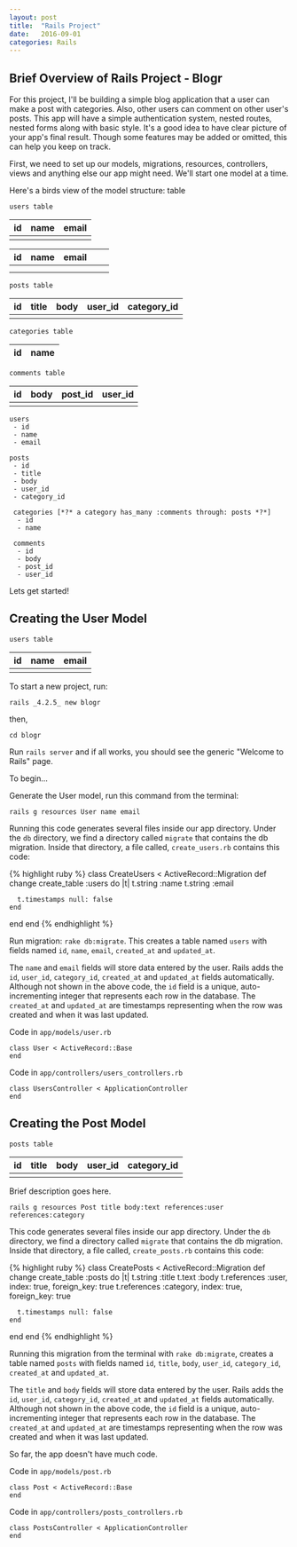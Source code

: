 ```yaml
---
layout: post
title:  "Rails Project"
date:   2016-09-01
categories: Rails
---
```


## Brief Overview of Rails Project - Blogr

For this project, I'll be building a simple blog application that a user can make a post with categories. Also, other users can comment on other user's posts. This app will have a simple authentication system, nested routes, nested forms along with basic style. It's a good idea to have clear picture of your app's final result. Though some features may be added or omitted, this can help you keep on track.

First, we need to set up our models, migrations, resources, controllers, views and anything else our app might need. We'll start one model at a time.

Here's a birds view of the model structure:
table

`users table`

| id  | name | email |
| :-- | :--- | :-----|
|     |      |       |


|  id | name  |  email |   |   |
|-----|-------|--------|---|---|
|     |       |        |   |   |
|     |       |        |   |   |

`posts table`

| id  | title | body | user_id | category_id |
| :-- | :---- | :--- | :------ | :-----------|
|     |       |      |         |             |

`categories table`

| id  | name |
| :-- | :----|

`comments table`

| id  | body  | post_id  | user_id |
| :-- | :-----| :------- | :-------|
|     |       |          |         |

```
users
 - id
 - name
 - email

posts
 - id
 - title
 - body
 - user_id
 - category_id

 categories [*?* a category has_many :comments through: posts *?*]
  - id
  - name

 comments
  - id
  - body
  - post_id
  - user_id
```

Lets get started!

## Creating the User Model

`users table`

| id  | name | email |
| :-- | :--- | :-----|
|     |      |       |

 To start a new project, run:

 `rails _4.2.5_ new blogr`

 then,

 `cd blogr`

 Run `rails server` and if all works, you should see the generic "Welcome to Rails" page.

 To begin...

 Generate the User model, run this command from the terminal:

`rails g resources User name email`

Running this code generates several files inside our app directory. Under the `db` directory, we find a directory called `migrate` that contains the db migration. Inside that directory, a file called, `create_users.rb` contains this code:

{% highlight ruby %}
class CreateUsers < ActiveRecord::Migration
  def change
    create_table :users do |t|
      t.string :name
      t.string :email

      t.timestamps null: false
    end
  end
end
{% endhighlight %}

Run migration: `rake db:migrate`. This creates a table named `users` with fields named `id`, `name`, `email`, `created_at` and `updated_at`.

The `name` and `email` fields will store data entered by the user. Rails adds the `id`, `user_id`, `category_id`, `created_at` and `updated_at` fields automatically. Although not shown in the above code, the `id` field is a unique, auto-incrementing integer that represents each row in the database. The `created_at` and `updated_at` are timestamps representing when the row was created and when it was last updated.

Code in `app/models/user.rb`

```
class User < ActiveRecord::Base
end
  ```
Code in `app/controllers/users_controllers.rb`

```
class UsersController < ApplicationController
end
```

## Creating the Post Model

`posts table`

| id  | title | body | user_id | category_id |
| :-- | :---- | :--- | :------ | :-----------|
|     |       |      |         |             |

Brief description goes here.

`rails g resources Post title body:text references:user references:category`

This code generates several files inside our app directory. Under the `db` directory, we find a directory called `migrate` that contains the db migration. Inside that directory, a file called, `create_posts.rb` contains this code:

{% highlight ruby %}
class CreatePosts < ActiveRecord::Migration
  def change
    create_table :posts do |t|
      t.string :title
      t.text :body
      t.references :user, index: true, foreign_key: true
      t.references :category, index: true,
      foreign_key: true

      t.timestamps null: false
    end
  end
end
{% endhighlight %}

Running this migration from the terminal with `rake db:migrate`, creates a table named `posts` with fields named `id`, `title`, `body`, `user_id`, `category_id`, `created_at` and `updated_at`.

The `title` and `body` fields will store data entered by the user. Rails adds the `id`, `user_id`, `category_id`, `created_at` and `updated_at` fields automatically. Although not shown in the above code, the `id` field is a unique, auto-incrementing integer that represents each row in the database. The `created_at` and `updated_at` are timestamps representing when the row was created and when it was last updated.

So far, the app doesn't have much code.

Code in `app/models/post.rb`

```
class Post < ActiveRecord::Base
end
  ```
Code in `app/controllers/posts_controllers.rb`

```
class PostsController < ApplicationController
end
```
